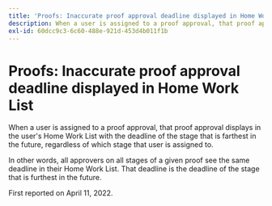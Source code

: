 ```yaml
---
title: 'Proofs: Inaccurate proof approval deadline displayed in Home Work List'
description: When a user is assigned to a proof approval, that proof approval displays in the user's Home Work List with the deadline of the stage that is farthest in the future, regardless of which stage that user is assigned to.
exl-id: 60dcc9c3-6c60-488e-921d-453d4b011f1b
---
```

# Proofs: Inaccurate proof approval deadline displayed in Home Work List

When a user is assigned to a proof approval, that proof approval displays in the user's Home Work List with the deadline of the stage that is farthest in the future, regardless of which stage that user is assigned to. 

In other words, all approvers on all stages of a given proof see the same deadline in their Home Work List. That deadline is the deadline of the stage that is furthest in the future.

First reported on April 11, 2022.
